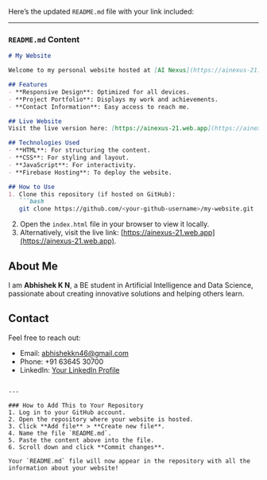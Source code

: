 Here’s the updated `README.md` file with your link included:

---

### `README.md` Content

```markdown
# My Website

Welcome to my personal website hosted at [AI Nexus](https://ainexus-21.web.app). This site showcases my skills, projects, and interests in Artificial Intelligence and Data Science.

## Features
- **Responsive Design**: Optimized for all devices.
- **Project Portfolio**: Displays my work and achievements.
- **Contact Information**: Easy access to reach me.

## Live Website
Visit the live version here: [https://ainexus-21.web.app](https://ainexus-21.web.app)

## Technologies Used
- **HTML**: For structuring the content.
- **CSS**: For styling and layout.
- **JavaScript**: For interactivity.
- **Firebase Hosting**: To deploy the website.

## How to Use
1. Clone this repository (if hosted on GitHub):
   ```bash
   git clone https://github.com/<your-github-username>/my-website.git
   ```
2. Open the `index.html` file in your browser to view it locally.
3. Alternatively, visit the live link: [https://ainexus-21.web.app](https://ainexus-21.web.app).

## About Me
I am **Abhishek K N**, a BE student in Artificial Intelligence and Data Science, passionate about creating innovative solutions and helping others learn.

## Contact
Feel free to reach out:
- Email: [abhishekkn46@gmail.com](mailto:abhishekkn46@gmail.com)
- Phone: +91 63645 30700
- LinkedIn: [Your LinkedIn Profile](https://www.linkedin.com)
```

---

### How to Add This to Your Repository
1. Log in to your GitHub account.
2. Open the repository where your website is hosted.
3. Click **Add file** > **Create new file**.
4. Name the file `README.md`.
5. Paste the content above into the file.
6. Scroll down and click **Commit changes**.

Your `README.md` file will now appear in the repository with all the information about your website!
